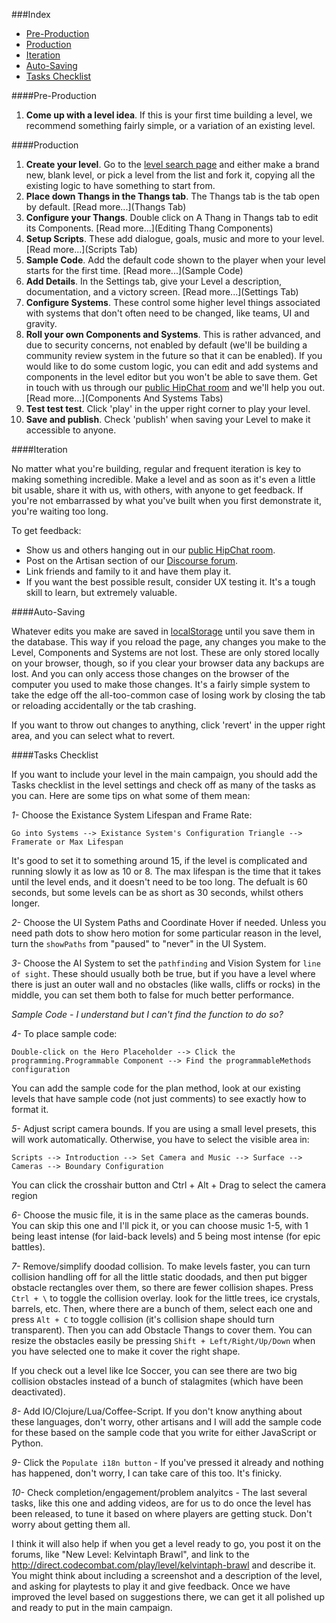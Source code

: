 ###Index

* [Pre-Production](#pre-production)
* [Production](#production)
* [Iteration](#iteration)
* [Auto-Saving](#auto-saving)
* [Tasks Checklist](#tasks-checklist)

####Pre-Production

1. **Come up with a level idea**. If this is your first time building a level, we recommend something fairly simple, or a variation of an existing level.

####Production

1. **Create your level**. Go to the [level search page](http://codecombat.com/editor/level) and either make a brand new, blank level, or pick a level from the list and fork it, copying all the existing logic to have something to start from.
1. **Place down Thangs in the Thangs tab**. The Thangs tab is the tab open by default. [Read more...](Thangs Tab)
1. **Configure your Thangs**. Double click on A Thang in Thangs tab to edit its Components. [Read more...](Editing Thang Components)
1. **Setup Scripts**. These add dialogue, goals, music and more to your level. [Read more...](Scripts Tab)
1. **Sample Code**. Add the default code shown to the player when your level starts for the first time. [Read more...](Sample Code)
1. **Add Details**. In the Settings tab, give your Level a description, documentation, and a victory screen. [Read more...](Settings Tab)
1. **Configure Systems**. These control some higher level things associated with systems that don't often need to be changed, like teams, UI and gravity.
1. **Roll your own Components and Systems**. This is rather advanced, and due to security concerns, not enabled by default (we'll be building a community review system in the future so that it can be enabled). If you would like to do some custom logic, you can edit and add systems and components in the level editor but you won't be able to save them. Get in touch with us through our [public HipChat room](http://www.hipchat.com/g3plnOKqa) and we'll help you out. [Read more...](Components And Systems Tabs)
1. **Test test test**. Click 'play' in the upper right corner to play your level.
1. **Save and publish**. Check 'publish' when saving your Level to make it accessible to anyone.

####Iteration

No matter what you're building, regular and frequent iteration is key to making something incredible. Make a level and as soon as it's even a little bit usable, share it with us, with others, with anyone to get feedback. If you're not embarrassed by what you've built when you first demonstrate it, you're waiting too long.

To get feedback:

* Show us and others hanging out in our [public HipChat room](http://www.hipchat.com/g3plnOKqa).
* Post on the Artisan section of our [Discourse forum](http://discourse.codecombat.com/category/artisan).
* Link friends and family to it and have them play it.
* If you want the best possible result, consider UX testing it. It's a tough skill to learn, but extremely valuable.

####Auto-Saving

Whatever edits you make are saved in [localStorage](https://developer.mozilla.org/en-US/docs/Web/Guide/API/DOM/Storage#localStorage) until you save them in the database. This way if you reload the page, any changes you make to the Level, Components and Systems are not lost. These are only stored locally on your browser, though, so if you clear your browser data any backups are lost. And you can only access those changes on the browser of the computer you used to make those changes. It's a fairly simple system to take the edge off the all-too-common case of losing work by closing the tab or reloading accidentally or the tab crashing.

If you want to throw out changes to anything, click 'revert' in the upper right area, and you can select what to revert.

####Tasks Checklist

If you want to include your level in the main campaign, you should add the Tasks checklist in the level settings and check off as many of the tasks as you can. Here are some tips on what some of them mean:

*1-* Choose the Existance System Lifespan and Frame Rate:

    Go into Systems --> Existance System's Configuration Triangle --> Framerate or Max Lifespan

It's good to set it to something around 15, if the level is complicated and running slowly it as low as 10 or 8.  The max lifespan is the time that it takes until the level ends, and it doesn't need to be too long.  The defualt is 60 seconds, but some levels can be as short as 30 seconds, whilst others longer.

*2-* Choose the UI System Paths and Coordinate Hover if needed.  Unless you need path dots to show hero motion for some particular reason in the level, turn the `showPaths` from "paused" to "never" in the UI System.

*3-* Choose the AI System to set the `pathfinding` and Vision System for `line of sight`.  These should usually both be true, but if you have a level where there is just an outer wall and no obstacles (like walls, cliffs or rocks) in the middle, you can set them both to false for much better performance.

_Sample Code - I understand but I can't find the function to do so?_

*4-* To place sample code:

    Double-click on the Hero Placeholder --> Click the programming.Programmable Component --> Find the programmableMethods configuration

You can add the sample code for the plan method, look at our existing levels that have sample code (not just comments) to see exactly how to format it.

*5-* Adjust script camera bounds.  If you are using a small level presets, this will work automatically.  Otherwise, you have to select the visible area in:

    Scripts --> Introduction --> Set Camera and Music --> Surface --> Cameras --> Boundary Configuration

You can click the crosshair button and Ctrl + Alt + Drag to select the camera region

*6-* Choose the music file, it is in the same place as the cameras bounds.  You can skip this one and I'll pick it, or you can choose music 1-5, with 1 being least intense (for laid-back levels) and 5 being most intense (for epic battles).

*7-* Remove/simplify doodad collision.  To make levels faster, you can turn collision handling off for all the little static doodads, and then put bigger obstacle rectangles over them, so there are fewer collision shapes.  Press `Ctrl + \` to toggle the collision overlay.  look for the little trees, ice crystals, barrels, etc.  Then, where there are a bunch of them, select each one and press `Alt + C` to toggle collision (it's collision shape should turn transparent).  Then you can add Obstacle Thangs to cover them.  You can resize the obstacles easily be pressing `Shift + Left/Right/Up/Down` when you have selected one to make it cover the right shape.

If you check out a level like Ice Soccer, you can see there are two big collision obstacles instead of a bunch of stalagmites (which have been deactivated).

*8-* Add IO/Clojure/Lua/Coffee-Script.  If you don't know anything about these languages, don't worry, other artisans and I will add the sample code for these based on the sample code that you write for either JavaScript or Python.

*9-* Click the `Populate i18n button` - If you've pressed it already and nothing has happened, don't worry, I can take care of this too.  It's finicky.

*10-* Check completion/engagement/problem analyitcs - The last several tasks, like this one and adding videos, are for us to do once the level has been released, to tune it based on where players are getting stuck.  Don't worry about getting them all.

I think it will also help if when you get a level ready to go, you post it on the forums, like "New Level: Kelvintaph Brawl", and link to the http://direct.codecombat.com/play/level/kelvintaph-brawl and describe it.  You might think about including a screenshot and a description of the level, and asking for playtests to play it and give feedback.  Once we have improved the level based on suggestions there, we can get it all polished up and ready to put in the main campaign.